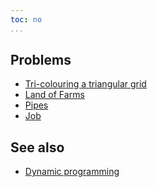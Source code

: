 ```yaml
---
toc: no
...
```


## Problems
* [Tri-colouring a triangular grid](https://projecteuler.net/problem=189)
* [Land of Farms](https://icpcarchive.ecs.baylor.edu/external/72/p7255.pdf)
* [Pipes](http://heim.ifi.uio.no/~db/nm-i-programmering/nm2004/nwerc/problems.pdf)
* [Job](https://official.contest.yandex.ru/mipt2014/contest/892/problems/J/)

## See also
* [Dynamic programming]()
